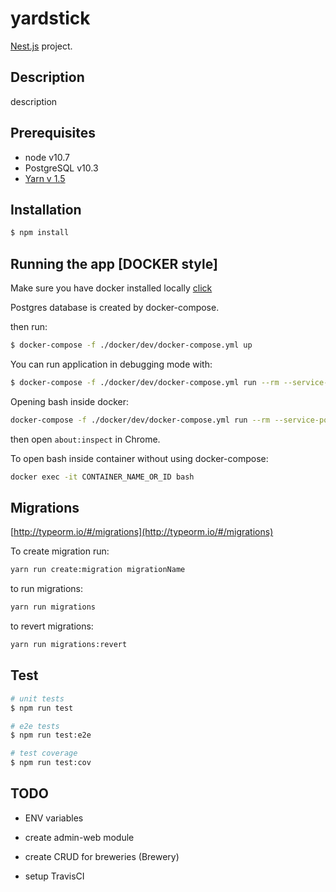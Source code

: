 # yardstick

[Nest.js](https://docs.nestjs.com/) project.

## Description

description

## Prerequisites

* node v10.7
* PostgreSQL v10.3
* [Yarn v 1.5](https://yarnpkg.com/lang/en/)

## Installation

```bash
$ npm install
```

## Running the app [DOCKER style]

Make sure you have docker installed locally [click](https://www.docker.com/community-edition#/download)

Postgres database is created by docker-compose.

then run:

```bash
$ docker-compose -f ./docker/dev/docker-compose.yml up
```

You can run application in debugging mode with:

```bash
$ docker-compose -f ./docker/dev/docker-compose.yml run --rm --service-ports web yarn start:inspect
```

Opening bash inside docker:

```bash
docker-compose -f ./docker/dev/docker-compose.yml run --rm --service-ports web bash
```

then open `about:inspect` in Chrome.

To open bash inside container without using docker-compose:

```bash
docker exec -it CONTAINER_NAME_OR_ID bash
```

## Migrations

[http://typeorm.io/#/migrations](http://typeorm.io/#/migrations)

To create migration run:

```bash
yarn run create:migration migrationName
```

to run migrations:

```bash
yarn run migrations
```

to revert migrations:

```bash
yarn run migrations:revert

```

## Test

```bash
# unit tests
$ npm run test

# e2e tests
$ npm run test:e2e

# test coverage
$ npm run test:cov
```

## TODO

* ENV variables

* create admin-web module

* create CRUD for breweries (Brewery)

* setup TravisCI
